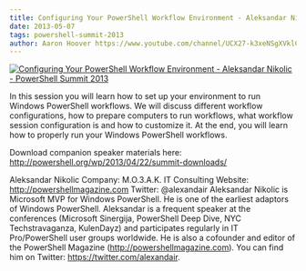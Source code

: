 ```yaml
---
title: Configuring Your PowerShell Workflow Environment - Aleksandar Nikolic - PowerShell Summit 2013
date: 2013-05-07
tags: powershell-summit-2013
author: Aaron Hoover https://www.youtube.com/channel/UCX27-k3xeNSgXVklCx-dnXQ
---
```


[![Configuring Your PowerShell Workflow Environment - Aleksandar Nikolic - PowerShell Summit 2013](https://i2.ytimg.com/vi/1XuB71tLNvg/hqdefault.jpg "Configuring Your PowerShell Workflow Environment - Aleksandar Nikolic - PowerShell Summit 2013")](https://www.youtube.com/watch?v=1XuB71tLNvg)

In this session you will learn how to set up your environment to run Windows PowerShell workflows. We will discuss different workflow configurations, how to prepare computers to run workflows, what workflow session configuration is and how to customize it. At the end, you will learn how to properly run your Windows PowerShell workflows.

Download companion speaker materials here: 
http://powershell.org/wp/2013/04/22/summit-downloads/

Aleksandar Nikolic
Company: M.O.3.A.K. IT Consulting
Website: http://powershellmagazine.com
Twitter: @alexandair
Aleksandar Nikolic is Microsoft MVP for Windows PowerShell. He is one of the earliest adaptors of Windows PowerShell. Aleksandar is a frequent speaker at the conferences (Microsoft Sinergija, PowerShell Deep Dive, NYC Techstravaganza, KulenDayz) and participates regularly in IT Pro/PowerShell user groups worldwide. He is also a cofounder and editor of the PowerShell Magazine (http://powershellmagazine.com). You can find him on Twitter: https://twitter.com/alexandair.
